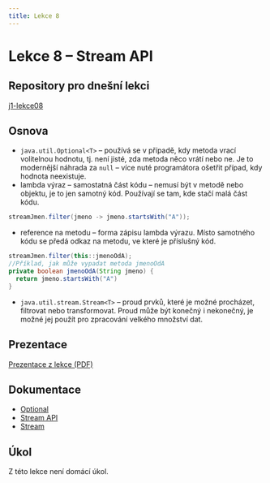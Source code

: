 ```yaml
---
title: Lekce 8
---
```

# Lekce 8 – Stream API

## Repository pro dnešní lekci
[j1-lekce08](https://github.com/FilipJirsak-Czechitas/j1-lekce08)

## Osnova
* `java.util.Optional<T>` – používá se v případě, kdy metoda vrací volitelnou hodnotu, tj. není jisté, zda metoda něco vrátí nebo ne. Je to modernější náhrada za `null` – více nuté programátora ošetřit případ, kdy hodnota neexistuje.
* lambda výraz – samostatná část kódu – nemusí být v metodě nebo objektu, je to jen samotný kód. Používají se tam, kde stačí malá část kódu.
```java
streamJmen.filter(jmeno -> jmeno.startsWith("A"));
```
* reference na metodu – forma zápisu lambda výrazu. Místo samotného kódu se předá odkaz na metodu, ve které je příslušný kód.
```java
streamJmen.filter(this::jmenoOdA);
//Příklad, jak může vypadat metoda jmenoOdA
private boolean jmenoOdA(String jmeno) {
  return jmeno.startsWith("A")
}    
```
* `java.util.stream.Stream<T>` – proud prvků, které je možné procházet, filtrovat nebo transformovat. Proud může být konečný i nekonečný, je možné jej použít pro zpracování velkého množství dat.

## Prezentace
[Prezentace z lekce (PDF)](prezentace/lekce-08.pdf)

## Dokumentace
* [Optional](https://docs.oracle.com/en/java/javase/21/docs/api/java.base/java/util/Optional.html)
* [Stream API](https://docs.oracle.com/en/java/javase/21/docs/api/java.base/java/util/stream/package-summary.html)
* [Stream](https://docs.oracle.com/en/java/javase/21/docs/api/java.base/java/util/stream/Stream.html)
  
## Úkol

Z této lekce není domácí úkol.
